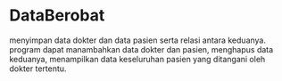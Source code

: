 # DataBerobat
menyimpan data dokter dan data pasien serta relasi antara keduanya. program dapat manambahkan data dokter dan pasien, menghapus data keduanya, menampilkan data keseluruhan pasien yang ditangani oleh dokter tertentu. 
